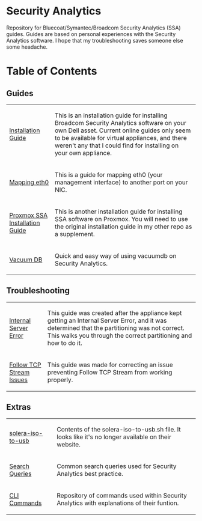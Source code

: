 # Security Analytics

Repository for Bluecoat/Symantec/Broadcom Security Analytics (SSA) guides. Guides are based on personal experiences with the Security Analytics software. I hope that my troubleshooting saves someone else some headache.

# Table of Contents
## Guides
<table>
  <tr>
    <td>
      <a href="https://github.com/PudgyDragon/Security_Analytics/blob/main/Installation_Guide.md">Installation Guide</a>
    </td>
    <td>
      <p>This is an installation guide for installing Broadcom Security Analytics software on your own Dell asset. Current online guides only seem to be available for virtual appliances, and there weren't any that I could find for installing on your own appliance.</p>
    </td>
  </tr>
  <tr>
    <td>
      <a href="https://github.com/PudgyDragon/Security_Analytics/blob/main/eth0_Mapping.md">Mapping eth0</a>
    </td>
    <td>
      <p>This is a guide for mapping eth0 (your management interface) to another port on your NIC.</p>
    </td>
  </tr>
  <tr>
    <td>
      <a href="https://github.com/PudgyDragon/Security_Analytics/blob/main/SSA_Proxmox.md">Proxmox SSA Installation Guide</a>
    </td>
    <td>
      <p>This is another installation guide for installing SSA software on Proxmox. You will need to use the original installation guide in my other repo as a supplement.</p>
    </td>
  </tr>
  <tr>
    <td>
      <a href="https://github.com/PudgyDragon/Security_Analytics/blob/main/vacuumdb.md">Vacuum DB</a>
    </td>
    <td>
      <p>Quick and easy way of using vacuumdb on Security Analytics.</p>
    </td>
  </tr>
</table>

## Troubleshooting

<table>
  <tr>
    <td>
      <a href="https://github.com/PudgyDragon/Security_Analytics/blob/main/Internal_Server_Error.md">Internal Server Error</a>
    </td>
    <td>
      <p>This guide was created after the appliance kept getting an Internal Server Error, and it was determined that the partitioning was not correct. This walks you through the correct partitioning and how to do it.</p>
    </td>
  </tr>
  <tr>
    <td>
      <a href="https://github.com/PudgyDragon/SecurityAnalytics/blob/main/Follow%20TCP%20Stream">Follow TCP Stream Issues</a>
    </td>
    <td>
      <p>This guide was made for correcting an issue preventing Follow TCP Stream from working properly.</p>
    </td>
  </tr>
</table>

## Extras

<table>
  <tr>
    <td>
      <a href="https://github.com/PudgyDragon/Security_Analytics/blob/main/solera-iso-to-usb.sh">solera-iso-to-usb</a>
    </td>
    <td>
      <p>Contents of the solera-iso-to-usb.sh file. It looks like it's no longer available on their website.</p>
    </td>
  </tr>
  <tr>
    <td>
      <a href="https://github.com/PudgyDragon/Security_Analytics/blob/main/SearchQueries.md">Search Queries</a>
    </td>
    <td>
      <p>Common search queries used for Security Analytics best practice.</p>
    </td>    
  </tr>
  <tr>
    <td>
      <a href="https://github.com/PudgyDragon/Security_Analytics/blob/main/CLICommands.md">CLI Commands</a>
    </td>
    <td>
      <p>Repository of commands used within Security Analytics with explanations of their funtion.</p>
    </td>
  </tr>
</table>
